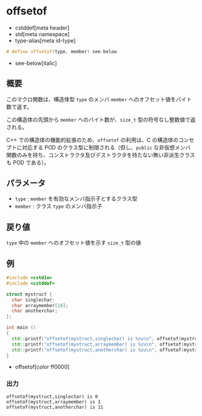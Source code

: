 # offsetof
* cstddef[meta header]
* std[meta namespace]
* type-alias[meta id-type]

```cpp
# define offsetof(type, member) see-below
```
* see-below[italic]

## 概要
このマクロ関数は、構造体型 `type` のメンバ `member` へのオフセット値をバイト数で返す。

この構造体の先頭から `member` へのバイト数が、`size_t` 型の符号なし整数値で返される。

C++ での構造体の機能的拡張のため、`offsetof` の利用は、C の構造体のコンセプトに対応する POD のクラス型に制限される（但し、`public` な非仮想メンバ関数のみを持ち、コンストラクタ及びデストラクタを持たない無い非派生クラスも POD である）。


## パラメータ
- `type` : `member` を有効なメンバ指示子とするクラス型
- `member` : クラス `type` のメンバ指示子


## 戻り値
`type` 中の `member` へのオフセット値を示す `size_t` 型の値


## 例
```cpp example
#include <cstdio>
#include <cstddef>

struct mystruct {
  char singlechar;
  char arraymember[10];
  char anotherchar;
};

int main ()
{
  std::printf("offsetof(mystruct,singlechar) is %zu\n", offsetof(mystruct,singlechar));
  std::printf("offsetof(mystruct,arraymember) is %zu\n", offsetof(mystruct,arraymember));
  std::printf("offsetof(mystruct,anotherchar) is %zu\n", offsetof(mystruct,anotherchar));
}
```
* offsetof[color ff0000]

### 出力
```
offsetof(mystruct,singlechar) is 0
offsetof(mystruct,arraymember) is 1
offsetof(mystruct,anotherchar) is 11
```


